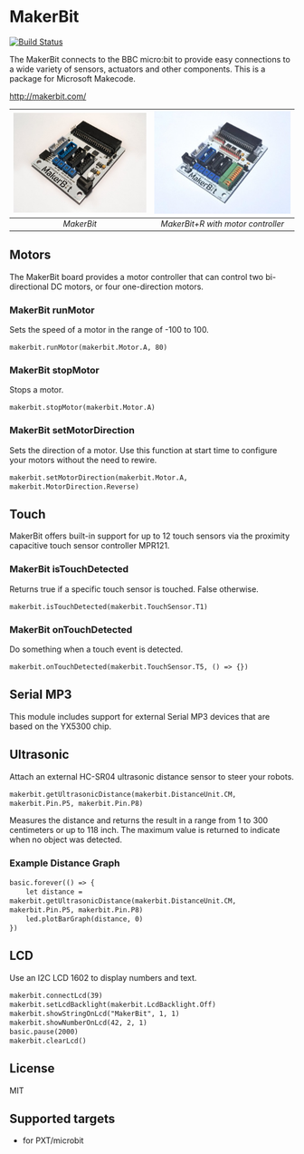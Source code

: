 # MakerBit

[![Build Status](https://travis-ci.org/1010Technologies/pxt-makerbit.svg?branch=master)](https://travis-ci.org/1010Technologies/pxt-makerbit)

The MakerBit connects to the BBC micro:bit to provide easy connections to a wide variety of sensors, actuators and other components. This is a package for Microsoft Makecode.

http://makerbit.com/

| ![MakerBit](https://github.com/1010Technologies/pxt-makerbit/raw/master/MakerBit.png "MakerBit") | ![MakerBit+R](https://github.com/1010Technologies/pxt-makerbit/raw/master/MakerBit+R.png "MakerBit+R")  |
|:--:|:--:|
| *MakerBit* | *MakerBit+R with motor controller* |



## Motors
The MakerBit board provides a motor controller that can control two bi-directional DC motors, or four one-direction motors.

### MakerBit runMotor
Sets the speed of a motor in the range of -100 to 100.
```sig
makerbit.runMotor(makerbit.Motor.A, 80)
```

### MakerBit stopMotor
Stops a motor.
```sig
makerbit.stopMotor(makerbit.Motor.A)
```

### MakerBit setMotorDirection
Sets the direction of a motor. Use this function at start time to configure your motors without the need to rewire.
```sig
makerbit.setMotorDirection(makerbit.Motor.A, makerbit.MotorDirection.Reverse)
```


## Touch
MakerBit offers built-in support for up to 12 touch sensors via the proximity capacitive touch sensor controller MPR121.

### MakerBit isTouchDetected
Returns true if a specific touch sensor is touched. False otherwise.
```sig
makerbit.isTouchDetected(makerbit.TouchSensor.T1)
```

### MakerBit onTouchDetected
Do something when a touch event is detected.
```sig
makerbit.onTouchDetected(makerbit.TouchSensor.T5, () => {})
```


## Serial MP3
This module includes support for external Serial MP3 devices that are based on the YX5300 chip.

## Ultrasonic
Attach an external HC-SR04 ultrasonic distance sensor to steer your robots.

```sig
makerbit.getUltrasonicDistance(makerbit.DistanceUnit.CM, makerbit.Pin.P5, makerbit.Pin.P8)
```
Measures the distance and returns the result in a range from 1 to 300 centimeters or up to 118 inch. The maximum value is returned to indicate when no object was detected.

### Example Distance Graph
```blocks
basic.forever(() => {
    let distance = makerbit.getUltrasonicDistance(makerbit.DistanceUnit.CM, makerbit.Pin.P5, makerbit.Pin.P8)
    led.plotBarGraph(distance, 0)
})
```

## LCD
Use an I2C LCD 1602 to display numbers and text.


```blocks
makerbit.connectLcd(39)
makerbit.setLcdBacklight(makerbit.LcdBacklight.Off)
makerbit.showStringOnLcd("MakerBit", 1, 1)
makerbit.showNumberOnLcd(42, 2, 1)
basic.pause(2000)
makerbit.clearLcd()
```

## License

MIT

## Supported targets

* for PXT/microbit
